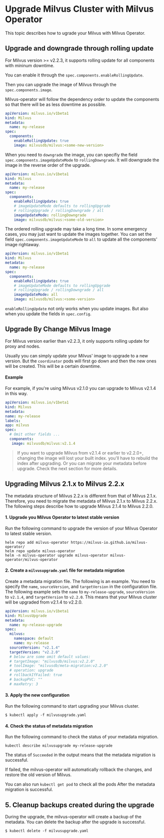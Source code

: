 
# Upgrade Milvus Cluster with Milvus Operator

This topic describes how to ugrade your Milvus with Milvus Operator.

## Upgrade and downgrade through rolling update

For Milvus version >= v2.2.3, it supports rolling update for all components with mininum downtime.

You can enable it through the `spec.components.enableRollingUpdate`.

Then you can upgrade the image of Milvus through the `spec.components.image`.

Milvus-operator will follow the dependency order to update the components so that there will be as less downtime as possible.

```yaml
apiVersion: milvus.io/v1beta1
kind: Milvus
metadata:
  name: my-release
spec:
  components:
    enableRollingUpdate: true
    image: milvusdb/milvus:<some-new-version>
```

When you need to `downgrade` the image, you can specifiy the field `spec.components.imageUpdateMode` to `rollingDowngrade`. It will downgrade the image in the reverse order of the upgrade.

```yaml
apiVersion: milvus.io/v1beta1
kind: Milvus
metadata:
  name: my-release
spec:
  components:
    enableRollingUpdate: true
    # imageUpdateMode defaults to rollingUpgrade
    # rollingUpgrade / rollingDowngrade / all
    imageUpdateMode: rollingDowngrade 
    image: milvusdb/milvus:<some-old-version>
```

The ordered rolling upgrade may take a long time. In some emergency cases, you may just want to update the images together. You can set the field `spec.components.imageUpdateMode` to `all` to update all the components' image rightaway.

```yaml
apiVersion: milvus.io/v1beta1
kind: Milvus
metadata:
  name: my-release
spec:
  components:
    enableRollingUpdate: true
    # imageUpdateMode defaults to rollingUpgrade
    # rollingUpgrade / rollingDowngrade / all
    imageUpdateMode: all 
    image: milvusdb/milvus:<some-version>
```

`enableRollingUpdate` not only works when you update images. But also when you update the fields in `spec.config`.

## Upgrade By Change Milvus Image

For Milvus version earlier than v2.2.3, it only supports rolling update for proxy and nodes. 

Usually you can simply update your Milvus' image to upgrade to a new version. But the `coordinator` pods will first go down and then the new ones will be created. This will be a certain downtime.

#### Example

For example, if you're using Milvus v2.1.0 you can upgrade to Milvus v2.1.4 in this way.

```yaml
apiVersion: milvus.io/v1beta1
kind: Milvus
metadata:
name: my-release
labels:
app: milvus
spec:
  # Omit other fields ...
  components:
   image: milvusdb/milvus:v2.1.4
```

> If you want to upgrade Milvus from v2.1.4 or earlier to v2.2.0+, changing the image will lost your built index. you'll have to rebuild the index after upgrading. Or you can migrate your metadata before upgrade. Check the next section for more details.

## Upgrading Milvus 2.1.x to Milvus 2.2.x
The metadata structure of Milvus 2.2.x is different from that of Milvus 2.1.x. Therefore, you need to migrate the metadata of Milvus 2.1.x to Milvus 2.2.x. The following steps describe how to upgrade Milvus 2.1.4 to Milvus 2.2.0.

#### 1. Upgrade you Milvus Operator to latest stable version

Run the following command to upgrade the version of your Milvus Operator to latest stable version.

```
helm repo add milvus-operator https://milvus-io.github.io/milvus-operator/
helm repo update milvus-operator
helm -n milvus-operator upgrade milvus-operator milvus-operator/milvus-operator
```


#### 2. Create a `milvusupgrade.yaml` file for metadata migration

Create a metadata migration file. The following is an example. You need to specify the `name`, `sourceVersion`, and `targetVersion` in the configuration file. The following example sets the `name` to `my-release-upgrade`, `sourceVersion` to `v2.1.4`, and `targetVersion` to `v2.2.0`. This means that your Milvus cluster will be upgraded from v2.1.4 to v2.2.0.

```yaml
apiVersion: milvus.io/v1beta1
kind: MilvusUpgrade
metadata:
  name: my-release-upgrade
spec:
  milvus:
    namespace: default
    name: my-release
  sourceVersion: "v2.1.4"
  targetVersion: "v2.2.0"
  # below are some omit default values:
  # targetImage: "milvusdb/milvus:v2.2.0"
  # toolImage: "milvusdb/meta-migration:v2.2.0"
  # operation: upgrade
  # rollbackIfFailed: true
  # backupPVC: ""
  # maxRetry: 3
```



#### 3. Apply the new configuration

Run the following command to start upgrading your Milvus cluster.

```
$ kubectl apply -f milvusupgrade.yaml
```


#### 4. Check the status of metadata migration

Run the following command to check the status of your metadata migration.

```shell
kubectl describe milvusupgrade my-release-upgrade
```

The status of `Succeeded` in the output means that the metadata migration is successful. 

If failed, the milvus-operator will automatically rollback the changes, and restore the old version of Milvus.

You can also run `kubectl get pod` to check all the pods After the metadata migration is successful.

## 5. Cleanup backups created during the upgrade

During the upgrade, the milvus-operator will create a backup of the metadata. You can delete the backup after the upgrade is successful.

```
$ kubectl delete -f milvusupgrade.yaml
```
